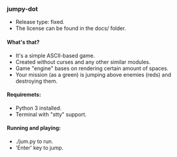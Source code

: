 ### jumpy-dot
- Release type: fixed.
- The license can be found in the docs/ folder.

#### What's that?
- It's a simple ASCII-based game.
- Created without curses and any other similar modules.
- Game "engine" bases on rendering certain amount of spaces.
- Your mission (as a green) is jumping above enemies (reds) and destroying them.

#### Requiremets:
- Python 3 installed.
- Terminal with "stty" support.

#### Running and playing:
- ./jum.py to run.
- 'Enter' key to jump.

